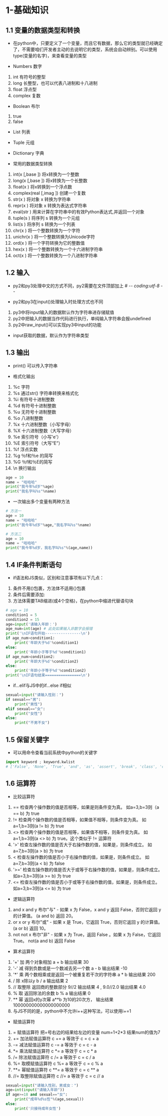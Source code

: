 # 1-基础知识

## 1.1 变量的数据类型和转换

* 在python中，只要定义了一个变量，而且它有数据，那么它的类型就已经确定了，不需要咱们开发者主动的去说明它的类型，系统会自动辨别。可以使用type(变量的名字)，来查看变量的类型

* Numbers 数字
1. int 有符号的整型
2. long 长整型，也可以代表八进制和十八进制
3. float 浮点型
4. complex 复数

* Boolean 布尔
1. true
2. false

* List 列表

* Tuple 元组

* Dictionary 字典

* 常用的数据类型转换
1. int(x [,base ])  将x转换为一个整数
2. long(x [,base ])  将x转换为一个长整数
3. float(x )  将x转换到一个浮点数
4. complex(real [,imag ])  创建一个复数
5. str(x )  将对象 x 转换为字符串
6. repr(x )  将对象 x 转换为表达式字符串
7. eval(str )  用来计算在字符串中的有效Python表达式,并返回一个对象
8. tuple(s )  将序列 s 转换为一个元组
9. list(s )  将序列 s 转换为一个列表
10. chr(x )  将一个整数转换为一个字符
11. unichr(x )  将一个整数转换为Unicode字符
12. ord(x )  将一个字符转换为它的整数值
13. hex(x )  将一个整数转换为一个十六进制字符串
14. oct(x )  将一个整数转换为一个八进制字符串

## 1.2 输入

* py2和py3处理中文的方式不同，py2需要在文件顶部加上 # -*- coding:utf-8 -*-

* py2和py3在input()处理输入时处理方式也不同
1. py3中将input输入的数据默认作为字符串进存储赋值
2. py2中把输入的数据当作代码进行执行，单纯输入字符串会报undefined
3. py2中raw_input()可以实现py3中input的功能

* input获取的数据，默认作为字符串类型

## 1.3 输出

* print() 可以传入字符串

* 格式化输出
1. %c  字符
2. %s  通过str() 字符串转换来格式化
3. %i  有符号十进制整数
4. %d  有符号十进制整数
5. %u  无符号十进制整数
6. %o  八进制整数
7. %x  十六进制整数（小写字母）
8. %X  十六进制整数（大写字母）
9. %e  索引符号（小写'e'）
10. %E  索引符号（大写“E”）
11. %f  浮点实数
12. %g  ％f和％e 的简写
13. %G  ％f和％E的简写
14. \n  换行输出

```py
age = 10
name = "哈哈哈"
print("我今年%d岁"%age)
print("我名字叫%s"%name)
```

* 一次输出多个变量有两种方法

```py
# 方法一
age = 10
name = "哈哈哈"
print("我今年%d岁"%age,"我名字叫%s"%name)

# 方法二
age = 10
name = "哈哈哈"
print("我今年%d岁，我名字叫%s"%(age,name))
```

## 1.4 IF条件判断语句

* if语法和JS类似，区别和注意事项有以下几点：
1. 条件不用()包裹，方法体不适用{}包裹
2. 条件后需要添加:
3. 方法体需要TAB缩进(或4个空格)，在python中缩进代替语句块

```py
# age = 10
condition1 = 5
condition2 = 15
age=input('请输入年龄：')
age_num=int(age) # 此处如果输入非数字会报错
print('\nIF语句开始----------------\n')
if age_num>condition1:
    print('年龄大于%d'%condition1)
else:
    print('年龄小于等于%d'%condition1)
if age_num>condition2:
    print('年龄大于%d'%condition2)
else:
    print('年龄小于等于%d'%condition2)
print('\nIF语句结束================\n')
```

* if...elif与JS中的if...else if相似

```py
sexual=input("请输入性别：")
if sexual=="男":
    print("男性")
elif sexual=="女":
    print("女性")
else:
    print("不男不女")
```

## 1.5 保留关键字

* 可以用命令查看当前系统中python的关键字

```py
import keyword ; keyword.kwlist
# ['False', 'None', 'True', 'and', 'as', 'assert', 'break', 'class', 'continue', 'def', 'del', 'elif', 'else', 'except', 'finally', 'for', 'from', 'global', 'if', 'import', 'in', 'is', 'lambda', 'nonlocal', 'not', 'or', 'pass', 'raise', 'return', 'try', 'while', 'with', 'yield']
```

## 1.6 运算符

* 比较运算符
1. ==  检查两个操作数的值是否相等，如果是则条件变为真。  如a=3,b=3则（a == b) 为 true
2. !=  检查两个操作数的值是否相等，如果值不相等，则条件变为真。  如a=1,b=3则(a != b) 为 true
3. <>  检查两个操作数的值是否相等，如果值不相等，则条件变为真。  如a=1,b=3则(a <> b) 为 true。这个类似于 != 运算符
4. '>'  检查左操作数的值是否大于右操作数的值，如果是，则条件成立。  如a=7,b=3则(a > b) 为 true
5. <  检查左操作数的值是否小于右操作数的值，如果是，则条件成立。  如a=7,b=3则(a < b) 为 false
6. '>='  检查左操作数的值是否大于或等于右操作数的值，如果是，则条件成立。  如a=3,b=3则(a >= b) 为 true
7. <=  检查左操作数的值是否小于或等于右操作数的值，如果是，则条件成立。  如a=3,b=3则(a <= b) 为 true

* 逻辑运算符
1. and  x and y  布尔"与" - 如果 x 为 False，x and y 返回 False，否则它返回 y 的计算值。  (a and b) 返回 20。
2. or  x or y  布尔"或" - 如果 x 是 True，它返回 True，否则它返回 y 的计算值。  (a or b) 返回 10。
3. not  not x  布尔"非" - 如果 x 为 True，返回 False 。如果 x 为 False，它返回 True。  not(a and b) 返回 False

* 算术运算符
1. '+'  加  两个对象相加 a + b 输出结果 30
2. '-'  减  得到负数或是一个数减去另一个数 a - b 输出结果 -10
3. '*'  乘  两个数相乘或是返回一个被重复若干次的字符串 a * b 输出结果 200
4. /  除  x除以y b / a 输出结果 2
5. //  取整除  返回商的整数部分 9//2 输出结果 4 , 9.0//2.0 输出结果 4.0
6. %  取  返回除法的余数 b % a 输出结果 0
7. **  幂  返回x的y次幂 a**b 为10的20次方， 输出结果 100000000000000000000
8. 与JS不同的是，python中不允许i++这种写法，可以使用i+=1

* 赋值运算符
1. =  赋值运算符  把=号右边的结果给左边的变量 num=1+2*3 结果num的值为7
2. +=  加法赋值运算符  c += a 等效于 c = c + a
3. -=  减法赋值运算符  c -= a 等效于 c = c - a
4. *=  乘法赋值运算符  c *= a 等效于 c = c * a
5. /=  除法赋值运算符  c /= a 等效于 c = c / a
6. %=  取模赋值运算符  c %= a 等效于 c = c % a
7. **=  幂赋值运算符  c **= a 等效于 c = c ** a
8. //=  取整除赋值运算符  c //= a 等效于 c = c // a

```py
sexual=input("请输入性别，男或女：")
age=int(input("请输入年龄"))
if age>=18 and sexual=="女":
    print("成年%d%s性"%(age,sexual))
else:
    print('只接待成年女性')
```